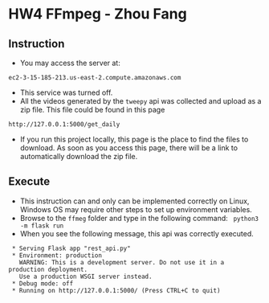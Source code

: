 # HW4 FFmpeg - Zhou Fang
## Instruction
- You may access the server at:
```
ec2-3-15-185-213.us-east-2.compute.amazonaws.com
```
- This service was turned off.
- All the videos generated by the `tweepy` api was collected and upload as a zip file. This file could be found in this page
```
http://127.0.0.1:5000/get_daily
```
- If you run this project locally, this page is the place to find the files to download. As soon as you access this page, there will be a link to automatically download the zip file.

## Execute
- This instruction can and only can be implemented correctly on Linux, Windows OS may require other steps to set up environment variables.
- Browse to the `ffmeg` folder and type in the following command:
``` python3 -m flask run```
- When you see the following message, this api was correctly executed.
```
 * Serving Flask app "rest_api.py"
 * Environment: production
   WARNING: This is a development server. Do not use it in a production deployment.
   Use a production WSGI server instead.
 * Debug mode: off
 * Running on http://127.0.0.1:5000/ (Press CTRL+C to quit)

```
